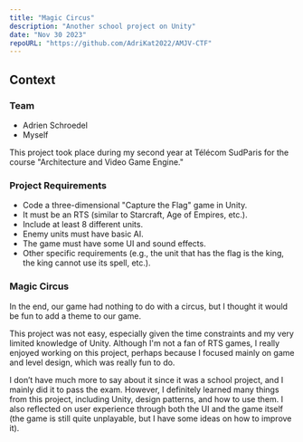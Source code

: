 ```yaml
---
title: "Magic Circus"
description: "Another school project on Unity"
date: "Nov 30 2023"
repoURL: "https://github.com/AdriKat2022/AMJV-CTF"
---
```


## Context

### Team

- Adrien Schroedel
- Myself

This project took place during my second year at Télécom SudParis for the course "Architecture and Video Game Engine."

### Project Requirements

- Code a three-dimensional "Capture the Flag" game in Unity.
- It must be an RTS (similar to Starcraft, Age of Empires, etc.).
- Include at least 8 different units.
- Enemy units must have basic AI.
- The game must have some UI and sound effects.
- Other specific requirements (e.g., the unit that has the flag is the king, the king cannot use its spell, etc.).

### Magic Circus

In the end, our game had nothing to do with a circus, but I thought it would be fun to add a theme to our game.

This project was not easy, especially given the time constraints and my very limited knowledge of Unity. Although I'm not a fan of RTS games, I really enjoyed working on this project, perhaps because I focused mainly on game and level design, which was really fun to do.

I don’t have much more to say about it since it was a school project, and I mainly did it to pass the exam. However, I definitely learned many things from this project, including Unity, design patterns, and how to use them. I also reflected on user experience through both the UI and the game itself (the game is still quite unplayable, but I have some ideas on how to improve it).